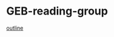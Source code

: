 GEB-reading-group
=================

[outline](https://github.com/wstrinz/GEB-reading-group/blob/master/Outline.md)
